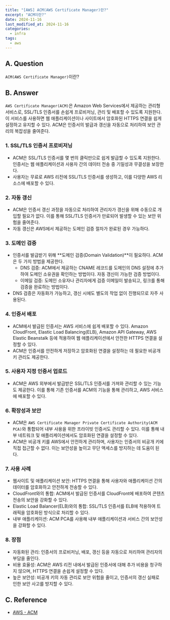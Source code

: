 ```yaml
---
title: "[AWS] ACM(AWS Certificate Manager)란?"
excerpt: "ACM이란?"
date: 2024-11-16
last_modified_at: 2024-11-16
categories:
  - infra
tags:
  - aws
---
```


## A. Question

`ACM(AWS Certificate Manager)`이란?

## B. Answer

`AWS Certificate Manager(ACM)`은 Amazon Web Services에서 제공하는 관리형 서비스로, SSL/TLS 인증서를 손쉽게 프로비저닝, 관리 및 배포할 수 있도록 지원한다. 이 서비스를 사용하면 웹 애플리케이션이나 사이트에서 암호화된 HTTPS 연결을 쉽게 설정하고 유지할 수 있다. ACM은 인증서의 발급과 갱신을 자동으로 처리하여 보안 관리의 복잡성을 줄여준다.

### 1. SSL/TLS 인증서 프로비저닝

* ACM은 SSL/TLS 인증서를 몇 번의 클릭만으로 쉽게 발급할 수 있도록 지원한다. 인증서는 웹 애플리케이션과 사용자 간의 데이터 전송 중 기밀성과 무결성을 보장한다.
* 사용자는 무료로 AWS 리전에 SSL/TLS 인증서를 생성하고, 이를 다양한 AWS 리소스에 배포할 수 있다.

### 2. 자동 갱신

* ACM은 인증서 갱신 과정을 자동으로 처리하여 관리자가 갱신을 위해 수동으로 개입할 필요가 없다. 이를 통해 SSL/TLS 인증서가 만료되어 발생할 수 있는 보안 위험을 줄여준다.
* 자동 갱신은 AWS에서 제공하는 도메인 검증 절차가 완료된 경우 가능하다.

### 3. 도메인 검증

* 인증서를 발급받기 위해 **도메인 검증(Domain Validation)**이 필요하다. ACM은 두 가지 방법을 제공한다.
  * DNS 검증: ACM에서 제공하는 CNAME 레코드를 도메인의 DNS 설정에 추가하여 도메인 소유권을 확인하는 방법이다. 자동 갱신이 가능한 검증 방법이다.
  * 이메일 검증: 도메인 소유자나 관리자에게 검증 이메일이 발송되고, 링크를 통해 검증을 완료하는 방법이다.
* DNS 검증은 자동화가 가능하고, 갱신 시에도 별도의 작업 없이 진행되므로 자주 사용된다.

### 4. 인증서 배포

* ACM에서 발급된 인증서는 AWS 서비스에 쉽게 배포할 수 있다. Amazon CloudFront, Elastic Load Balancing(ELB), Amazon API Gateway, AWS Elastic Beanstalk 등에 적용하여 웹 애플리케이션에서 안전한 HTTPS 연결을 설정할 수 있다.
* ACM은 인증서를 안전하게 저장하고 암호화된 연결을 설정하는 데 필요한 비공개 키 관리도 제공한다.

### 5. 사용자 지정 인증서 업로드

* ACM은 AWS 외부에서 발급받은 SSL/TLS 인증서를 가져와 관리할 수 있는 기능도 제공한다. 이를 통해 기존 인증서를 ACM의 기능을 통해 관리하고, AWS 서비스에 배포할 수 있다.

### 6. 확장성과 보안

* ACM은 `AWS Certificate Manager Private Certificate Authority(ACM PCA)`와 통합되어 내부 사용을 위한 프라이빗 인증서도 관리할 수 있다. 이를 통해 내부 네트워크 및 애플리케이션에서도 암호화된 연결을 설정할 수 있다.
* ACM은 비공개 키를 AWS에서 안전하게 관리하며, 사용자는 인증서의 비공개 키에 직접 접근할 수 없다. 이는 보안성을 높이고 무단 액세스를 방지하는 데 도움이 된다.

### 7. 사용 사례

* 웹사이트 및 애플리케이션 보안: HTTPS 연결을 통해 사용자와 애플리케이션 간의 데이터를 암호화하고 안전하게 전송할 수 있다.
* CloudFront와의 통합: ACM에서 발급된 인증서를 CloudFront에 배포하여 콘텐츠 전송의 보안을 강화할 수 있다.
* Elastic Load Balancer(ELB)와의 통합: SSL/TLS 인증서를 ELB에 적용하여 트래픽을 암호화된 방식으로 처리할 수 있다.
* 내부 애플리케이션: ACM PCA를 사용해 내부 애플리케이션과 서비스 간의 보안성을 강화할 수 있다.

### 8. 장점

* 자동화된 관리: 인증서의 프로비저닝, 배포, 갱신 등을 자동으로 처리하여 관리자의 부담을 줄인다.
* 비용 효율성: ACM은 AWS 리전 내에서 발급된 인증서에 대해 추가 비용을 청구하지 않으며, HTTPS 연결을 손쉽게 설정할 수 있다.
* 높은 보안성: 비공개 키의 자동 관리로 보안 위험을 줄이고, 인증서의 갱신 실패로 인한 보안 사고를 방지할 수 있다.

## C. Reference

* [AWS - ACM](https://aws.amazon.com/ko/certificate-manager/)
